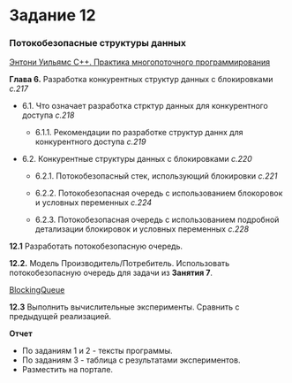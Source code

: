# Задание 12

### Потокобезопасные структуры данных

[Энтони Уильямс С++. Практика многопоточного программирования](https://github.com/IBetULookGood/bsu/blob/master/Parallel%20Systems%20(%D0%A0%D0%B0%D1%81%D0%BF%D1%80%D0%B5%D0%B4%D0%B5%D0%BB%D0%B5%D0%BD%D0%BD%D1%8B%D0%B5%20%D0%B8%20%D0%BF%D0%B0%D1%80%D0%B0%D0%BB%D0%BB%D0%B5%D0%BB%D1%8C%D0%BD%D1%8B%D0%B5%20%D1%81%D0%B8%D1%81%D1%82%D0%B5%D0%BC%D1%8B)%20%E2%80%94%20%D0%BA%D0%BE%D0%BF%D0%B8%D1%8F/lab_12/theory.pdf)

__Глава 6.__ Разработка конкурентных структур данных с блокировками *с.217*

 - 6.1. Что означает разработка стрктур данных для конкурентного доступа *с.218*

    - 6.1.1. Рекомендации по разработке структур даннх для конкурентного доступа *с.219*

 - 6.2. Конкурентные структуры данных с блокировками *с.220*

    - 6.2.1. Потокобезопасный стек, использующий блокировки *с.221*

    - 6.2.2. Потокобезопасная очередь с использованием блокоровок и условных переменных *с.224*

    - 6.2.3. Потокобезопасная очередь с использованием подробной детализации блокировок и условных переменных *с.228*

 __12.1__ Разработать потокобезопасную очередь.

__12.2.__ Модель Производитель/Потребитель. Использовать потокобезопасную очередь для задачи из __Занятия 7__.

[BlockingQueue](https://docs.oracle.com/javase/7/docs/api/java/util/concurrent/BlockingQueue.html)


__12.3__ Выполнить вычислительные эксперименты. Сравнить с предыдущей реализацией.

__Отчет__ 
+ По заданиям 1 и 2 - тексты программы.
+ По заданиям 3 - таблица с результатами экспериментов.
+ Разместить на портале.

